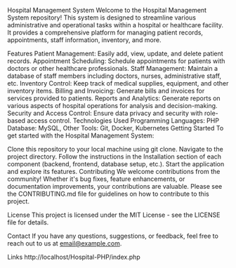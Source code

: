 Hospital Management System
Welcome to the Hospital Management System repository! This system is designed to streamline various administrative and operational tasks within a hospital or healthcare facility. It provides a comprehensive platform for managing patient records, appointments, staff information, inventory, and more.

Features
Patient Management: Easily add, view, update, and delete patient records.
Appointment Scheduling: Schedule appointments for patients with doctors or other healthcare professionals.
Staff Management: Maintain a database of staff members including doctors, nurses, administrative staff, etc.
Inventory Control: Keep track of medical supplies, equipment, and other inventory items.
Billing and Invoicing: Generate bills and invoices for services provided to patients.
Reports and Analytics: Generate reports on various aspects of hospital operations for analysis and decision-making.
Security and Access Control: Ensure data privacy and security with role-based access control.
Technologies Used
Programming Languages: PHP
Database: MySQL,
Other Tools: Git, Docker, Kubernetes
Getting Started
To get started with the Hospital Management System:

Clone this repository to your local machine using git clone.
Navigate to the project directory.
Follow the instructions in the Installation section of each component (backend, frontend, database setup, etc.).
Start the application and explore its features.
Contributing
We welcome contributions from the community! Whether it's bug fixes, feature enhancements, or documentation improvements, your contributions are valuable. Please see the CONTRIBUTING.md file for guidelines on how to contribute to this project.

License
This project is licensed under the MIT License - see the LICENSE file for details.

Contact
If you have any questions, suggestions, or feedback, feel free to reach out to us at email@example.com.

Links
http://localhost/Hospital-PHP/index.php
